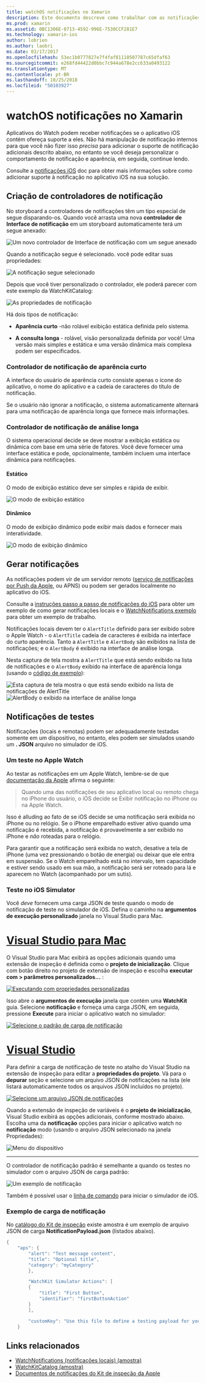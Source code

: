 ```yaml
---
title: watchOS notificações no Xamarin
description: Este documento descreve como trabalhar com as notificações de watchOS no Xamarin. Ele aborda a criação controladores de notificação, gerar notificações e notificações de teste.
ms.prod: xamarin
ms.assetid: 0BC1306E-0713-4592-996E-7530CCF281E7
ms.technology: xamarin-ios
author: lobrien
ms.author: laobri
ms.date: 03/17/2017
ms.openlocfilehash: 53ec1b0777827e7f4faf81110507787c65dfaf63
ms.sourcegitcommit: e268fd44422d0bbc7c944a678e2cc633a0493122
ms.translationtype: MT
ms.contentlocale: pt-BR
ms.lasthandoff: 10/25/2018
ms.locfileid: "50103927"
---
```

# <a name="watchos-notifications-in-xamarin"></a>watchOS notificações no Xamarin

Aplicativos do Watch podem receber notificações se o aplicativo iOS contém ofereça suporte a eles. Não há manipulação de notificação internos para que você não fizer isso *precisa* para adicionar o suporte de notificação adicionais descrito abaixo, no entanto se você deseja personalizar o comportamento de notificação e aparência, em seguida, continue lendo.

Consulte a [notificações iOS](~/ios/platform/user-notifications/deprecated/index.md) doc para obter mais informações sobre como adicionar suporte à notificação no aplicativo iOS na sua solução.

## <a name="creating-notification-controllers"></a>Criação de controladores de notificação

No storyboard a controladores de notificações têm um tipo especial de segue disparando-os. Quando você arrasta uma nova **controlador de Interface de notificação** em um storyboard automaticamente terá um segue anexado:

![](notifications-images/notification-storyboard1.png "Um novo controlador de Interface de notificação com um segue anexado")

Quando a notificação segue é selecionado. você pode editar suas propriedades:

![](notifications-images/notification-storyboard2.png "A notificação segue selecionado")

Depois que você tiver personalizado o controlador, ele poderá parecer com este exemplo da WatchKitCatalog:

![](notifications-images/notifications-segue.png "As propriedades de notificação")


Há dois tipos de notificação:

- **Aparência curto** -não rolável exibição estática definida pelo sistema.

- **A consulta longa** - rolável, visão personalizada definida por você! Uma versão mais simples e estática e uma versão dinâmica mais complexa podem ser especificados.

### <a name="short-look-notification-controller"></a>Controlador de notificação de aparência curto

A interface do usuário de aparência curto consiste apenas o ícone do aplicativo, o nome do aplicativo e a cadeia de caracteres do título de notificação.

Se o usuário não ignorar a notificação, o sistema automaticamente alternará para uma notificação de aparência longa que fornece mais informações.


### <a name="long-look-notification-controller"></a>Controlador de notificação de análise longa

O sistema operacional decide se deve mostrar a exibição estática ou dinâmica com base em uma série de fatores. Você deve fornecer uma interface estática e pode, opcionalmente, também incluem uma interface dinâmica para notificações.

#### <a name="static"></a>Estático

O modo de exibição estático deve ser simples e rápida de exibir.

![](notifications-images/notification-static.png "O modo de exibição estático")

#### <a name="dynamic"></a>Dinâmico

O modo de exibição dinâmico pode exibir mais dados e fornecer mais interatividade.

![](notifications-images/notification-dynamic.png "O modo de exibição dinâmico")


## <a name="generating-notifications"></a>Gerar notificações

As notificações podem vir de um servidor remoto ([serviço de notificações por Push da Apple](https://developer.apple.com/library/ios/documentation/NetworkingInternet/Conceptual/RemoteNotificationsPG/Chapters/ApplePushService.html), ou APNS) ou podem ser gerados localmente no aplicativo do iOS.

Consulte a [instruções passo a passo de notificações do iOS](~/ios/platform/user-notifications/deprecated/local-notifications-in-ios-walkthrough.md) para obter um exemplo de como gerar notificações locais e o [WatchNotifications exemplo](https://developer.xamarin.com/samples/monotouch/WatchKit/WatchNotifications/) para obter um exemplo de trabalho.

Notificações locais devem ter o `AlertTitle` definido para ser exibido sobre o Apple Watch - o `AlertTitle` cadeia de caracteres é exibida na interface do curto aparência. Tanto a `AlertTitle` e `AlertBody` são exibidos na lista de notificações; e o `AlertBody` é exibido na interface de análise longa.

Nesta captura de tela mostra a `AlertTitle` que está sendo exibido na lista de notificações e o `AlertBody` exibido na interface de aparência longa (usando o [código de exemplo](https://developer.xamarin.com/samples/monotouch/WatchKit/WatchNotifications/)):

![](notifications-images/watch-notificationslist-sml.png "Esta captura de tela mostra o que está sendo exibido na lista de notificações de AlertTitle") ![](notifications-images/watch-notificationcontroller-sml.png "AlertBody o exibido na interface de análise longa")

## <a name="testing-notifications"></a>Notificações de testes

Notificações (locais e remotas) podem ser adequadamente testadas somente em um dispositivo, no entanto, eles podem ser simulados usando um **. JSON** arquivo no simulador de iOS.

### <a name="testing-on-apple-watch"></a>Um teste no Apple Watch

Ao testar as notificações em um Apple Watch, lembre-se de que [documentação da Apple](https://developer.apple.com/library/ios/documentation/General/Conceptual/WatchKitProgrammingGuide/BasicSupport.html) afirma o seguinte:

> Quando uma das notificações de seu aplicativo local ou remoto chega no iPhone do usuário, o iOS decide se Exibir notificação no iPhone ou na Apple Watch.

Isso é alluding ao fato de se iOS decide se uma notificação será exibida no iPhone ou no relógio. Se o iPhone emparelhado estiver ativo quando uma notificação é recebida, a notificação é provavelmente a ser exibido no iPhone e *não* roteadas para o relógio.

Para garantir que a notificação será exibida no watch, desative a tela de iPhone (uma vez pressionando o botão de energia) ou deixar que ele entra em suspensão. Se o Watch emparelhado está no intervalo, tem capacidade e estiver sendo usado em sua mão, a notificação será ser roteado para lá e aparecem no Watch (acompanhado por um sutis).

### <a name="testing-on-the-ios-simulator"></a>Teste no iOS Simulator

Você *deve* fornecem uma carga JSON de teste quando o modo de notificação de teste no simulador de iOS. Defina o caminho na **argumentos de execução personalizado** janela no Visual Studio para Mac.

# <a name="visual-studio-for-mactabmacos"></a>[Visual Studio para Mac](#tab/macos)

O Visual Studio para Mac exibirá as opções adicionais quando uma extensão de inspeção é definida como o **projeto de inicialização**.
Clique com botão direito no projeto de extensão de inspeção e escolha **executar com > parâmetros personalizados...** :
    
[![](notifications-images/runwith-customparams-sml.png "Executando com propriedades personalizadas")](notifications-images/runwith-customparams.png#lightbox)
    
Isso abre o **argumentos de execução** janela que contém uma **WatchKit** guia. Selecione **notificação** e forneça uma carga JSON, em seguida, pressione **Execute** para iniciar o aplicativo watch no simulador:
    
[![](notifications-images/runwith-execargs-sml.png "Selecione o padrão de carga de notificação")](notifications-images/runwith-execargs.png#lightbox)

# <a name="visual-studiotabwindows"></a>[Visual Studio](#tab/windows)

Para definir a carga de notificação de teste no atalho do Visual Studio na extensão de inspeção para editar a **propriedades do projeto**. Vá para o **depurar** seção e selecione um arquivo JSON de notificações na lista (ele listará automaticamente todos os arquivos JSON incluídos no projeto).
    
[![](notifications-images/runwith-execargs-sml-vs.png "Selecione um arquivo JSON de notificações")](notifications-images/runwith-execargs-vs.png#lightbox)

Quando a extensão de inspeção de variáveis é o **projeto de inicialização**, Visual Studio exibirá as opções adicionais, conforme mostrado abaixo. Escolha uma da **notificação** opções para iniciar o aplicativo watch no **notificação** modo (usando o arquivo JSON selecionado na janela Propriedades):
    
![](notifications-images/runwith-vs.png "Menu do dispositivo")

-----

O controlador de notificação padrão é semelhante a quando os testes no simulador com o arquivo JSON de carga padrão:

![](notifications-images/notification-debug-sml.png "Um exemplo de notificação")

Também é possível usar o [linha de comando](~/ios/watchos/troubleshooting.md#command_line) para iniciar o simulador de iOS.

### <a name="example-notification-payload"></a>Exemplo de carga de notificação

No [catálogo do Kit de inspeção](https://developer.xamarin.com/samples/monotouch/WatchKit/WatchKitCatalog/) existe amostra é um exemplo de arquivo JSON de carga **NotificationPayload.json** (listados abaixo).

```csharp
{
    "aps": {
        "alert": "Test message content",
        "title": "Optional title",
        "category": "myCategory"
        },

        "WatchKit Simulator Actions": [
        {
            "title": "First Button",
            "identifier": "firstButtonAction"
        }
        ],

        "customKey": "Use this file to define a testing payload for your notifications. The aps dictionary specifies the category, alert text and title. The WatchKit Simulator Actions array can provide info for one or more action buttons in addition to the standard Dismiss button. Any other top level keys are custom payload. If you have multiple such JSON files in your project, you'll be able to choose between them in when selecting to debug the notification interface of your Watch App."
    }
```



## <a name="related-links"></a>Links relacionados

- [WatchNotifications (notificações locais) (amostra)](https://developer.xamarin.com/samples/monotouch/WatchKit/WatchNotifications/)
- [WatchKitCatalog (amostra)](https://developer.xamarin.com/samples/monotouch/WatchKit/WatchKitCatalog/)
- [Documentos de notificações do Kit de inspeção da Apple](https://developer.apple.com/library/ios/documentation/General/Conceptual/WatchKitProgrammingGuide/BasicSupport.html)
